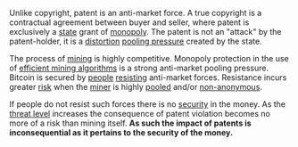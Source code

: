 Unlike copyright, patent is an anti-market force. A true copyright is a contractual agreement between buyer and seller, where patent is exclusively a [state](Glossary#state) grant of [monopoly](https://mises.org/library/man-economy-and-state-power-and-market/html/p/1075). The patent is not an "attack" by the patent-holder, it is a [distortion](Glossary#distortion) [pooling pressure](Pooling-Pressure-Risk) created by the state.

The process of [mining](Glossary#mine) is highly competitive. Monopoly protection in the use of [efficient mining algorithms](https://www.asicboost.com/patent) is a strong anti-market pooling pressure. Bitcoin is secured by [people](Glossary#person) [resisting](Axiom-of-Resistance) anti-market forces. Resistance incurs greater [risk](Risk-Sharing-Principle) when the [miner](Glossary#miner) is highly [pooled](Glossary#pooling) and/or [non-anonymous](Public-Data-Principle).

If people do not resist such forces there is no [security](Qualitative-Security-Model) in the money. As the [threat level](Threat-Level-Paradox) increases the consequence of patent violation becomes no more of a risk than mining itself. **As such the impact of patents is inconsequential as it pertains to the security of the money.**
